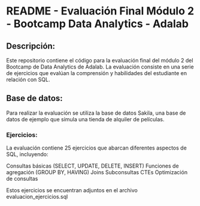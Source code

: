# README - Evaluación Final Módulo 2 - Bootcamp Data Analytics - Adalab
## Descripción:

Este repositorio contiene el código para la evaluación final del módulo 2 del Bootcamp de Data Analytics de Adalab. La evaluación consiste en una serie de ejercicios que evalúan la comprensión y habilidades del estudiante en relación con SQL.

## Base de datos:

Para realizar la evaluación se utiliza la base de datos Sakila, una base de datos de ejemplo que simula una tienda de alquiler de películas.

### Ejercicios:

La evaluación contiene 25 ejercicios que abarcan diferentes aspectos de SQL, incluyendo:

Consultas básicas (SELECT, UPDATE, DELETE, INSERT)
Funciones de agregación (GROUP BY, HAVING)
Joins
Subconsultas
CTEs
Optimización de consultas

Estos ejercicios se encuentran adjuntos en el archivo evaluacion_ejercicios.sql

